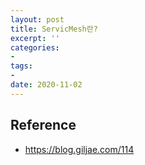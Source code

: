 ```yaml
---
layout: post
title: ServicMesh란?
excerpt: ''
categories:
-
tags:
-
date: 2020-11-02
---
```

##
## Reference
- <https://blog.giljae.com/114>